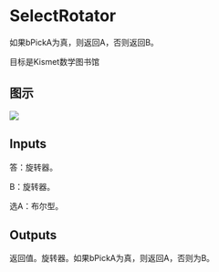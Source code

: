 # SelectRotator

如果bPickA为真，则返回A，否则返回B。

目标是Kismet数学图书馆

## 图示

![]($-20221218-19544743.png)

## Inputs

答：旋转器。

B：旋转器。

选A：布尔型。  

## Outputs

返回值。旋转器。如果bPickA为真，则返回A，否则为B。

